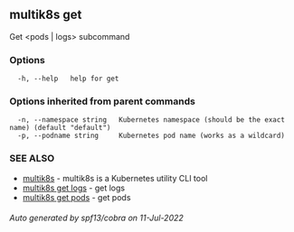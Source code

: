 ## multik8s get

Get <pods | logs> subcommand

### Options

```
  -h, --help   help for get
```

### Options inherited from parent commands

```
  -n, --namespace string   Kubernetes namespace (should be the exact name) (default "default")
  -p, --podname string     Kubernetes pod name (works as a wildcard)
```

### SEE ALSO

* [multik8s](multik8s.md)	 - multik8s is a Kubernetes utility CLI tool
* [multik8s get logs](multik8s_get_logs.md)	 - get logs
* [multik8s get pods](multik8s_get_pods.md)	 - get pods

###### Auto generated by spf13/cobra on 11-Jul-2022
